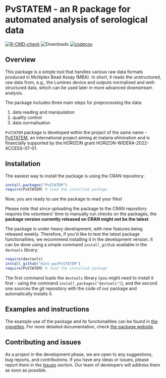# PvSTATEM - an R package for automated analysis of serological data

<!-- badges: start -->
[![R-CMD-check](https://github.com/ZetrextJG/PvSTATEM/actions/workflows/R-CMD-check.yaml/badge.svg)](https://github.com/ZetrextJG/PvSTATEM/actions/workflows/R-CMD-check.yaml)
![Downloads](https://cranlogs.r-pkg.org/badges/PvSTATEM)
[![codecov](https://codecov.io/gh/mini-pw/PvSTATEM/graph/badge.svg?token=11EVHXMHDO)](https://app.codecov.io/gh/mini-pw/PvSTATEM)
<!-- badges: end -->


## Overview
This package is a simple tool that handles various raw data formats produced in Multiplex Bead Assay (MBA). In short, it reads the unstructured, raw data from, e.g., the Luminex device and outputs normalised and well-structured data, which can be used later in more advanced downstream analysis.

The package includes three main steps for preprocessing the data:

1.  data reading and manipulation
2.  quality control
3.  data normalisation


`PvSTATEM` package is developed within the project of the same name - [PvSTATEM](https://www.pvstatem.eu/), an international project aiming at malaria elimination and is financially supported by the HORIZON grant HORIZON-WIDERA-2022-ACCESS-07-01.


## Installation

The easiest way to install the package is using the CRAN repository:
``` r
install.packages("PvSTATEM")
require(PvSTATEM) # load the installed package
```
Now, you are ready to use the package to read your files! 

Please note that since uploading the package to the CRAN repository requires the volunteers' time to manually run checks on the packages, the **package version currently released on CRAN might not be the latest**. 

The package is under heavy development, with new features being released weekly. Therefore, if you'd like to test the latest package functionalities, we recommend installing it in the development version. It can be done using a simple command `install_github` available in the `devtools` library:

``` r
require(devtools)
install_github("mini-pw/PvSTATEM")
require(PvSTATEM) # load the installed package
```

The first command loads the `devtools` library (you might need to install it first - using the command `install_packages("devtools")`), and the second one sources the git repository with the code of our package and automatically installs it. 

## Examples and instructions

The example use of the package and its functionalities can be found in [the vignettes](https://mini-pw.github.io/PvSTATEM/articles/example_script.html).
For more detailed documentation, check [the package website](https://mini-pw.github.io/PvSTATEM/).


## Contributing and issues

As a project in the development phase, we are open to any suggestions, bug reports, and contributions. If you have any ideas or issues, please report them in the [Issues](https://github.com/mini-pw/PvSTATEM/issues) section. Our team of developers will address them as soon as possible.




